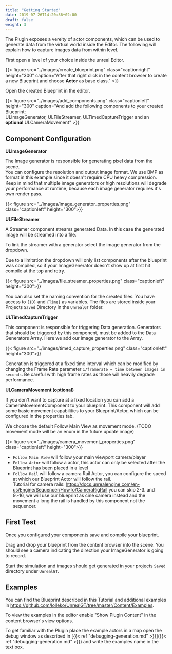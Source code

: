 ```yaml
---
title: "Getting Started"
date: 2019-07-26T14:20:36+02:00
draft: false
weight: 3
---
```


The Plugin exposes a vereity of actor components, which can be used to generate data from the virtual world inside the Editor.
The following will explain how to capture images data from within level.

First open a level of your choice inside the unreal Editor.

{{< figure src="../images/create_blueprint.png" class="captionright" height="300" caption="After that right click in the content browser to create a new Blueprint and choose **Actor** as base class." >}}

Open the created Blueprint in the editor.

{{< figure src="../images/add_components.png" class="captionleft" height="300" caption="And add the following components to your created Blueprint: <br>ULImageGenerator, ULFileStreamer, ULTimedCaptureTrigger and an **optional** ULCameraMovement" >}}

## Component Configuration

**ULImageGenerator**

The Image generator is responsible for generating pixel data from the scene.  
You can configure the resolution and output image format.
We use BMP as format in this example since it doesn't require CPU heavy compression.  
Keep in mind that multiple image generators or high resolutions will degrade your performance at runtime, because each image generator requires it's own render pass.

{{< figure src="../images/image_generator_properties.png" class="captionleft" height="300">}}

**ULFileStreamer**

A Streamer component streams generated Data. In this case the generated image will be streamed into a file.

To link the streamer with a generator select the image generator from the dropdown.

Due to a limitation the dropdown will only list components after the blueprint was compiled,
so if your ImageGenerator doesn't show up at first hit compile at the top and retry.

{{< figure src="../images/file_streamer_properties.png" class="captionleft" height="300">}}

You can also set the naming convention for the created files.
You have access to `{ID}` and `{Time}` as variables.
The files are stored inside your Projects `Saved` Directory in the `UnrealGT` folder.

**ULTimedCaptureTrigger**

This component is responsible for triggering Data generation.
Generators that should be triggered by this component, must be added to the Data Generators Array.
Here we add our image generator to the Array.

{{< figure src="../images/timed_capture_properties.png" class="captionleft" height="300">}}

Generation is triggered at a fixed time interval which can be modified by changing the Frame Rate parameter `1/framerate = time between images in seconds`.
Be careful with high frame rates as those will heavily degrade performance.

**ULCameraMovement (optional)**

If you don't want to capture at a fixed location you can add
a CameraMovementComponent to your blueprint. This component will add some basic movement capabilities to your Blueprint/Actor, which can be configured in the properties tab.

We choose the default Follow Main View as movement mode.
(TODO movement mode will be an enum in the future update image)

{{< figure src="../images/camera_movement_properties.png" class="captionleft" height="300">}}

- `Follow Main View` will follow your main viewport camera/player
- `Follow Actor` will follow a actor, this actor can only be selected after the Blueprint has been placed in a level
- `Follow Rail` will follow a camera Rail Actor, you can configure the speed at which our Blueprint Actor will follow the rail.  
  Tutorial for camera rails: https://docs.unrealengine.com/en-us/Engine/Sequencer/HowTo/CameraRigRail you can skip 2-3. and 9.-16, we will use our blueprint as cine camera instead and the movement a long the rail is handled by this component not the sequencer.

## First Test

Once you configured your components save and compile your blueprint.

Drag and drop your blueprint from the content browser into the scene.
You should see a camera indicating the direction your ImageGenerator is going to record.

Start the simulation and images should get generated in your projects `Saved` directory under `UnrealGT`.

## Examples

You can find the Blueprint described in this Tutorial and additional examples in
https://github.com/lolleko/UnrealGT/tree/master/Content/Examples.

To view the examples in the editor enable "Show Plugin Content" in the content browser's view options.

To get familiar with the Plugin place the example actors in a map open the debug window as described in [{{< ref "debugging-generation.md" >}}]({{< ref "debugging-generation.md" >}})
and write the examples name in the text box.
